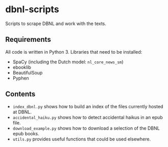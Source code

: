 # dbnl-scripts
Scripts to scrape DBNL and work with the texts.

## Requirements
All code is written in Python 3. Libraries that need to be installed:

* SpaCy (including the Dutch model: `nl_core_news_sm`)
* ebooklib
* BeautifulSoup
* Pyphen

## Contents

* `index_dbnl.py` shows how to build an index of the files currently hosted at DBNL.
* `accidental_haiku.py` shows how to detect accidental haikus in an epub file.
* `download_example.py` shows how to download a selection of the DBNL epub books.
* `utils.py` provides useful functions that could be used elsewhere.
